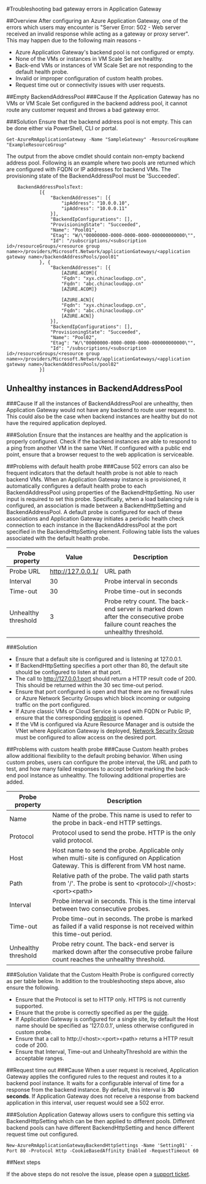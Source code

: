 <properties
   pageTitle="Troubleshoot Application Gateway Bad Gateway (502) errors | Azure"
   description="Learn how to troubleshoot Application Gateway 502 errors"
   services="application-gateway"
   documentationCenter="na"
   authors="amitsriva"
   manager="rossort"
   editor=""
   tags="azure-resource-manager"
/>
<tags
	ms.service="application-gateway"
	ms.date="05/15/2016"
	wacn.date=""/>

#Troubleshooting bad gateway errors in Application Gateway

##Overview
After configuring an Azure Application Gateway, one of the errors which users may encounter is "Server Error: 502 - Web server received an invalid response while acting as a gateway or proxy server". This may happen due to the following main reasons - 

- Azure Application Gateway's backend pool is not configured or empty.
- None of the VMs or instances in VM Scale Set are healthy.
- Back-end VMs or instances of VM Scale Set are not responding to the default health probe.
- Invalid or improper configuration of custom health probes.
- Request time out or connectivity issues with user requests.


##Empty BackendAddressPool
###Cause
If the Application Gateway has no VMs or VM Scale Set configured in the backend address pool, it cannot route any customer request and throws a bad gateway error.

###Solution
Ensure that the backend address pool is not empty. This can be done either via PowerShell, CLI or portal.

	
	Get-AzureRmApplicationGateway -Name "SampleGateway" -ResourceGroupName "ExampleResourceGroup"

The output from the above cmdlet should contain non-empty backend address pool. Following is an example where two pools are returned which are configured with FQDN or IP addresses for backend VMs. The provisioning state of the BackendAddressPool must be 'Succeeded'.
	
		BackendAddressPoolsText: 
				[{
					"BackendAddresses": [{
						"ipAddress": "10.0.0.10",
						"ipAddress": "10.0.0.11"
					}],
					"BackendIpConfigurations": [],
					"ProvisioningState": "Succeeded",
					"Name": "Pool01",
					"Etag": "W/\"00000000-0000-0000-0000-000000000000\"",
					"Id": "/subscriptions/<subscription id>/resourceGroups/<resource group name>>/providers/Microsoft.Network/applicationGateways/<application gateway name>/backendAddressPools/pool01"
				}, {
					"BackendAddresses": [{
						[AZURE.ACOM]{
						"Fqdn": "xyx.chinacloudapp.cn",
						"Fqdn": "abc.chinacloudapp.cn"
						[AZURE.ACOM]}
						
						[AZURE.ACN]{
						"Fqdn": "xyx.chinacloudapp.cn",
						"Fqdn": "abc.chinacloudapp.cn"
						[AZURE.ACN]}
					}],
					"BackendIpConfigurations": [],
					"ProvisioningState": "Succeeded",
					"Name": "Pool02",
					"Etag": "W/\"00000000-0000-0000-0000-000000000000\"",
					"Id": "/subscriptions/<subscription id>/resourceGroups/<resource group name>>/providers/Microsoft.Network/applicationGateways/<application gateway name>/backendAddressPools/pool02"
				}]
	
	
## Unhealthy instances in BackendAddressPool

###Cause
If all the instances of BackendAddressPool are unhealthy, then Application Gateway would not have any backend to route user request to. This could also be the case when backend instances are healthy but do not have the required application deployed.

###Solution
Ensure that the instances are healthy and the application is properly configured. Check if the backend instances are able to respond to a ping from another VM in the same VNet. If configured with a public end point,  ensure that a browser request to the web application is serviceable.


##Problems with default health probe
###Cause
502 errors can also be frequent indicators that the default health probe is not able to reach backend VMs. When an Application Gateway instance is provisioned, it automatically configures a default health probe to each BackendAddressPool using properties of the BackendHttpSetting. No user input is required to set this probe. Specifically, when a load balancing rule is configured, an association is made between a BackendHttpSetting and BackendAddressPool. A default probe is configured for each of these associations and Application Gateway initiates a periodic health check connection to each instance in the BackendAddressPool at the port specified in the BackendHttpSetting element. Following table lists the values associated with the default health probe.


|Probe property | Value | Description|
|---|---|---|
| Probe URL| http://127.0.0.1/ | URL path |
| Interval | 30 | Probe interval in seconds |
| Time-out  | 30 | Probe time-out in seconds |
| Unhealthy threshold | 3 | Probe retry count. The back-end server is marked down after the consecutive probe failure count reaches the unhealthy threshold. |

###Solution
- Ensure that a default site is configured and is listening at 127.0.0.1. 
- If BackendHttpSetting specifies a port other than 80, the default site should be configured to listen at that port. 
- The call to http://127.0.0.1:port should return a HTTP result code of 200. This should be returned within the 30 sec time-out period.
- Ensure that port configured is open and that there are no firewall rules or Azure Network Security Groups which block incoming or outgoing traffic on the port configured.
- If Azure classic VMs or Cloud Service is used with FQDN or Public IP, ensure that the corresponding [endpoint](/documentation/articles/virtual-machines-windows-classic-setup-endpoints/) is opened.
- If the VM is configured via Azure Resource Manager and is outside the VNet where Application Gateway is deployed, [Network Security Group](/documentation/articles/virtual-networks-nsg/) must be configured to allow access on the desired port.


##Problems with custom health probe
###Cause
Custom health probes allow additional flexibility to the default probing behavior. When using custom probes, users can configure the probe interval, the URL and path to test, and how many failed responses to accept before marking the back-end pool instance as unhealthy. The following additional properties are added.


|Probe property| Description|
|---|---|
| Name | Name of the probe. This name is used to refer to the probe in back-end HTTP settings. |
| Protocol | Protocol used to send the probe. HTTP is the only valid protocol. |
| Host |  Host name to send the probe. Applicable only when multi-site is configured on Application Gateway. This is different from VM host name.  |
| Path | Relative path of the probe. The valid path starts from '/'. The probe is sent to \<protocol\>://\<host\>:\<port\>\<path\> |
| Interval | Probe interval in seconds. This is the time interval between two consecutive probes.|
| Time-out | Probe time-out in seconds. The probe is marked as failed if a valid response is not received within this time-out period. |
| Unhealthy threshold | Probe retry count. The back-end server is marked down after the consecutive probe failure count reaches the unhealthy threshold. |


###Solution
Validate that the Custom Health Probe is configured correctly as per table below. In addition to the troubleshooting steps above, also ensure the following.

- Ensure that the Protocol is set to HTTP only. HTTPS is not currently supported.
- Ensure that the probe is correctly specified as per the [guide](/documentation/articles/application-gateway-create-probe-ps/). 
- If Application Gateway is configured for a single site, by default the Host name should be specified as '127.0.0.1', unless otherwise configured in custom probe.
- Ensure that a call to http://\<host\>:\<port\>\<path\> returns a HTTP result code of 200.
- Ensure that Interval, Time-out and UnhealtyThreshold are within the acceptable ranges.


##Request time out
###Cause
When a user request is received, Application Gateway applies the configured rules to the request and routes it to a backend pool instance. It waits for a configurable interval of time for a response from the backend instance. By default, this interval is **30 seconds**. If Application Gateway does not receive a response from backend application in this interval, user request would see a 502 error. 

###Solution
Application Gateway allows users to configure this setting via BackendHttpSetting which can be then applied to different pools. Different backend pools can have different BackendHttpSetting and hence different request time out configured.

	New-AzureRmApplicationGatewayBackendHttpSettings -Name 'Setting01' -Port 80 -Protocol Http -CookieBasedAffinity Enabled -RequestTimeout 60

##Next steps

If the above steps do not resolve the issue, please open a [support ticket](https://azure.microsoft.com/support/contact/).
